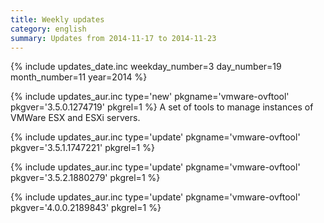 ```yaml
---
title: Weekly updates
category: english
summary: Updates from 2014-11-17 to 2014-11-23
---
```


{% include updates_date.inc weekday_number=3 day_number=19 month_number=11 year=2014 %}

{% include updates_aur.inc type='new' pkgname='vmware-ovftool' pkgver='3.5.0.1274719' pkgrel=1 %}
A set of tools to manage instances of VMWare ESX and ESXi servers.

{% include updates_aur.inc type='update' pkgname='vmware-ovftool' pkgver='3.5.1.1747221' pkgrel=1 %}

{% include updates_aur.inc type='update' pkgname='vmware-ovftool' pkgver='3.5.2.1880279' pkgrel=1 %}

{% include updates_aur.inc type='update' pkgname='vmware-ovftool' pkgver='4.0.0.2189843' pkgrel=1 %}
